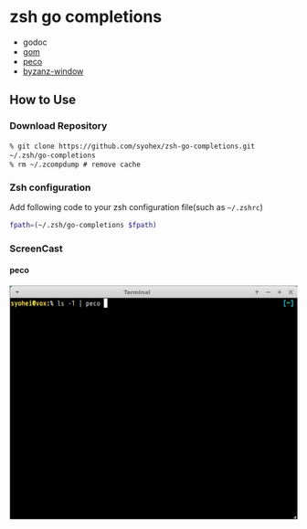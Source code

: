 # zsh go completions
* godoc
* [gom](https://github.com/mattn/gom)
* [peco](https://github.com/peco/peco)
* [byzanz-window](https://github.com/syohex/byzanz-window)

## How to Use

### Download Repository

```
% git clone https://github.com/syohex/zsh-go-completions.git ~/.zsh/go-completions
% rm ~/.zcompdump # remove cache
```

### Zsh configuration

Add following code to your zsh configuration file(such as `~/.zshrc`)

```sh
fpath=(~/.zsh/go-completions $fpath)
```

### ScreenCast

#### peco

![peco](image/peco.gif)
